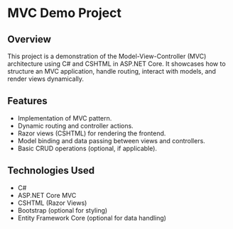 # MVC Demo Project

## Overview
This project is a demonstration of the Model-View-Controller (MVC) architecture using C# and CSHTML in ASP.NET Core. It showcases how to structure an MVC application, handle routing, interact with models, and render views dynamically.

## Features
- Implementation of MVC pattern.
- Dynamic routing and controller actions.
- Razor views (CSHTML) for rendering the frontend.
- Model binding and data passing between views and controllers.
- Basic CRUD operations (optional, if applicable).

## Technologies Used
- C#
- ASP.NET Core MVC
- CSHTML (Razor Views)
- Bootstrap (optional for styling)
- Entity Framework Core (optional for data handling)